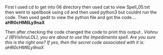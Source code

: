First I used cd to get into 06 directory then used cat to view Spell_05.txt then went to spellbook using cd and then used python3 but couldnt run the code. Then used gedit to view the python file and got the code....
**aHR0cHM6Ly9naX**

Then after checking the code changed the code to print this output..
*Vishnu J (@VishnuLOL), you are about to use the Impedimenta spell. Are you sure this is the right one? If yes, then the secret code associated with it is: aHR0cHM6Ly9naX*
